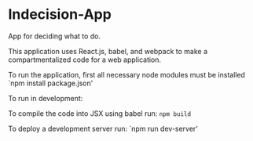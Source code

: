 # Indecision-App
App for deciding what to do.

This application uses React.js, babel, and webpack to make a compartmentalized code for a web application.

To run the application, first all necessary node modules must be installed
`npm install package.json'

To run in development:

To compile the code into JSX using babel run:
`npm build`

To deploy a development server run:
`npm run dev-server'
